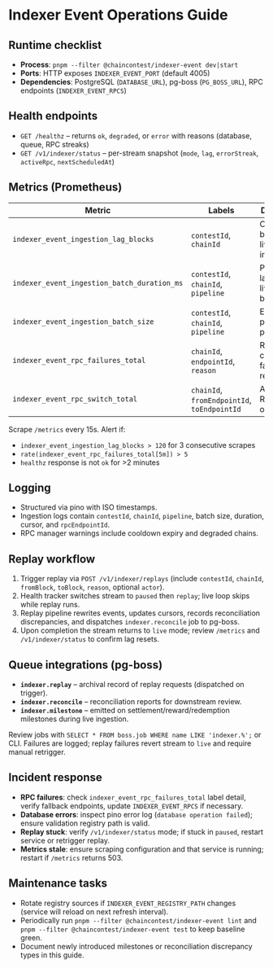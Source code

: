 # Indexer Event Operations Guide

## Runtime checklist
- **Process**: `pnpm --filter @chaincontest/indexer-event dev|start`
- **Ports**: HTTP exposes `INDEXER_EVENT_PORT` (default 4005)
- **Dependencies**: PostgreSQL (`DATABASE_URL`), pg-boss (`PG_BOSS_URL`), RPC endpoints (`INDEXER_EVENT_RPCS`)

## Health endpoints
- `GET /healthz` – returns `ok`, `degraded`, or `error` with reasons (database, queue, RPC streaks)
- `GET /v1/indexer/status` – per-stream snapshot (`mode`, `lag`, `errorStreak`, `activeRpc`, `nextScheduledAt`)

## Metrics (Prometheus)
| Metric | Labels | Description |
|--------|--------|-------------|
| `indexer_event_ingestion_lag_blocks` | `contestId`, `chainId` | Current block lag for live ingestion |
| `indexer_event_ingestion_batch_duration_ms` | `contestId`, `chainId`, `pipeline` | Processing latency for live/replay batches |
| `indexer_event_ingestion_batch_size` | `contestId`, `chainId`, `pipeline` | Events processed per batch |
| `indexer_event_rpc_failures_total` | `chainId`, `endpointId`, `reason` | RPC failure counter with failure reason |
| `indexer_event_rpc_switch_total` | `chainId`, `fromEndpointId`, `toEndpointId` | Automatic RPC failover occurrences |

Scrape `/metrics` every 15s. Alert if:
- `indexer_event_ingestion_lag_blocks > 120` for 3 consecutive scrapes
- `rate(indexer_event_rpc_failures_total[5m]) > 5`
- `healthz` response is not `ok` for >2 minutes

## Logging
- Structured via pino with ISO timestamps.
- Ingestion logs contain `contestId`, `chainId`, `pipeline`, batch size, duration, cursor, and `rpcEndpointId`.
- RPC manager warnings include cooldown expiry and degraded chains.

## Replay workflow
1. Trigger replay via `POST /v1/indexer/replays` (include `contestId`, `chainId`, `fromBlock`, `toBlock`, `reason`, optional `actor`).
2. Health tracker switches stream to `paused` then `replay`; live loop skips while replay runs.
3. Replay pipeline rewrites events, updates cursors, records reconciliation discrepancies, and dispatches `indexer.reconcile` job to pg-boss.
4. Upon completion the stream returns to `live` mode; review `/metrics` and `/v1/indexer/status` to confirm lag resets.

## Queue integrations (pg-boss)
- **`indexer.replay`** – archival record of replay requests (dispatched on trigger).
- **`indexer.reconcile`** – reconciliation reports for downstream review.
- **`indexer.milestone`** – emitted on settlement/reward/redemption milestones during live ingestion.

Review jobs with `SELECT * FROM boss.job WHERE name LIKE 'indexer.%';` or CLI. Failures are logged; replay failures revert stream to `live` and require manual retrigger.

## Incident response
- **RPC failures**: check `indexer_event_rpc_failures_total` label detail, verify fallback endpoints, update `INDEXER_EVENT_RPCS` if necessary.
- **Database errors**: inspect pino error log (`database operation failed`); ensure validation registry path is valid.
- **Replay stuck**: verify `/v1/indexer/status` mode; if stuck in `paused`, restart service or retrigger replay.
- **Metrics stale**: ensure scraping configuration and that service is running; restart if `/metrics` returns 503.

## Maintenance tasks
- Rotate registry sources if `INDEXER_EVENT_REGISTRY_PATH` changes (service will reload on next refresh interval).
- Periodically run `pnpm --filter @chaincontest/indexer-event lint` and `pnpm --filter @chaincontest/indexer-event test` to keep baseline green.
- Document newly introduced milestones or reconciliation discrepancy types in this guide.
